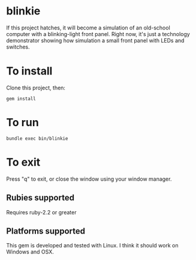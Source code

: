 # blinkie

If this project hatches, it will become a simulation of an old-school
computer with a blinking-light front panel.  Right now, it's just a
technology demonstrator showing how simulation a small front panel
with LEDs and switches.

# To install

Clone this project, then:

    gem install

# To run

    bundle exec bin/blinkie

# To exit

Press "q" to exit, or close the window using your window manager.

## Rubies supported

Requires ruby-2.2 or greater

## Platforms supported

This gem is developed and tested with Linux.  I think it should work
on Windows and OSX.
